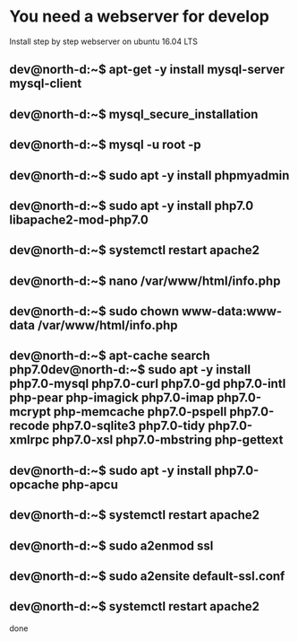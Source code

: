# You need a webserver for develop
Install step by step webserver on ubuntu 16.04 LTS

## dev@north-d:~$ apt-get -y install mysql-server mysql-client
## dev@north-d:~$ mysql_secure_installation
## dev@north-d:~$ mysql -u root -p
## dev@north-d:~$ sudo apt -y install phpmyadmin
## dev@north-d:~$ sudo apt -y install php7.0 libapache2-mod-php7.0
## dev@north-d:~$ systemctl restart apache2
## dev@north-d:~$ nano /var/www/html/info.php
## dev@north-d:~$ sudo chown www-data:www-data /var/www/html/info.php
## dev@north-d:~$ apt-cache search php7.0dev@north-d:~$ sudo apt -y install php7.0-mysql php7.0-curl php7.0-gd php7.0-intl php-pear php-imagick php7.0-imap php7.0-mcrypt php-memcache php7.0-pspell php7.0-recode php7.0-sqlite3 php7.0-tidy php7.0-xmlrpc php7.0-xsl php7.0-mbstring php-gettext
## dev@north-d:~$ sudo apt -y install php7.0-opcache php-apcu
## dev@north-d:~$ systemctl restart apache2
## dev@north-d:~$ sudo a2enmod ssl
## dev@north-d:~$ sudo a2ensite default-ssl.conf
## dev@north-d:~$ systemctl restart apache2 
done
